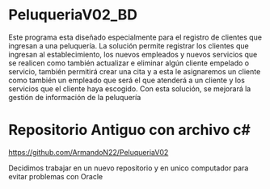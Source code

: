 # PeluqueriaV02_BD
Este programa esta diseñado especialmente para el registro de clientes que ingresan a una peluquería. La 
solución permite registrar los clientes que ingresan al establecimiento, los nuevos empleados y 
nuevos servicios que se realicen como también actualizar e eliminar algún cliente empelado o 
servicio, también permitirá crear una cita y a esta le asignaremos un cliente como también un 
empleado que será el que atenderá a un cliente y los servicios que el cliente haya escogido. Con 
esta solución, se mejorará la gestión de información de la peluquería

# Repositorio Antiguo con archivo c#
https://github.com/ArmandoN22/PeluqueriaV02

Decidimos trabajar en un nuevo repositorio y en unico computador para evitar problemas con Oracle
